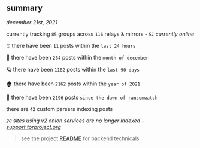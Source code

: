 
## summary
_december 21st, 2021_

currently tracking `85` groups across `116` relays & mirrors - _`51` currently online_

⏲ there have been `11` posts within the `last 24 hours`

🦈 there have been `264` posts within the `month of december`

🪐 there have been `1182` posts within the `last 90 days`

🏚 there have been `2162` posts within the `year of 2021`

🦕 there have been `2196` posts `since the dawn of ransomwatch`

there are `42` custom parsers indexing posts

_`20` sites using v2 onion services are no longer indexed - [support.torproject.org](https://support.torproject.org/onionservices/v2-deprecation/)_

> see the project [README](https://github.com/thetanz/ransomwatch#ransomwatch--) for backend technicals
